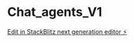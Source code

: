 # Chat_agents_V1

[Edit in StackBlitz next generation editor ⚡️](https://stackblitz.com/~/github.com/SquizAI/Chat_agents_V1)